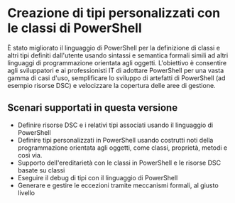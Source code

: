 # Creazione di tipi personalizzati con le classi di PowerShell

È stato migliorato il linguaggio di PowerShell per la definizione di classi e altri tipi definiti dall'utente usando sintassi e semantica formali simili ad altri linguaggi di programmazione orientata agli oggetti. L'obiettivo è consentire agli sviluppatori e ai professionisti IT di adottare PowerShell per una vasta gamma di casi d'uso, semplificare lo sviluppo di artefatti di PowerShell (ad esempio risorse DSC) e velocizzare la copertura delle aree di gestione.

## Scenari supportati in questa versione

-   Definire risorse DSC e i relativi tipi associati usando il linguaggio di PowerShell
-   Definire tipi personalizzati in PowerShell usando costrutti noti della programmazione orientata agli oggetti, come classi, proprietà, metodi e così via.
-   Supporto dell'ereditarietà con le classi in PowerShell e le risorse DSC basate su classi
-   Eseguire il debug di tipi con il linguaggio di PowerShell
-   Generare e gestire le eccezioni tramite meccanismi formali, al giusto livello

<!--HONumber=Aug16_HO3-->


